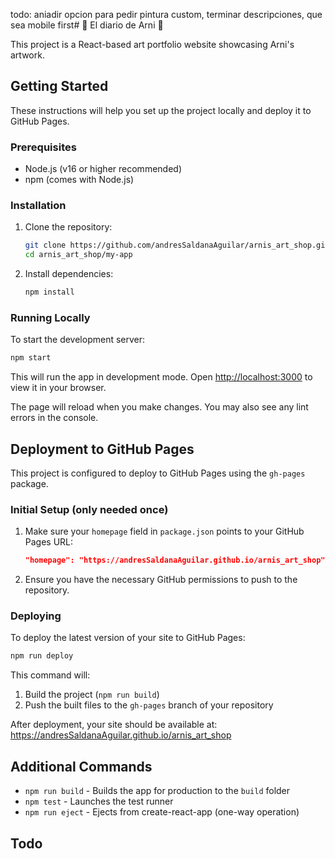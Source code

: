 todo: aniadir opcion para pedir pintura custom, terminar descripciones, que sea mobile first# 🌻 El diario de Arni 🌻

This project is a React-based art portfolio website showcasing Arni's artwork.

## Getting Started

These instructions will help you set up the project locally and deploy it to GitHub Pages.

### Prerequisites

- Node.js (v16 or higher recommended)
- npm (comes with Node.js)

### Installation

1. Clone the repository:

   ```bash
   git clone https://github.com/andresSaldanaAguilar/arnis_art_shop.git
   cd arnis_art_shop/my-app
   ```

2. Install dependencies:
   ```bash
   npm install
   ```

### Running Locally

To start the development server:

```bash
npm start
```

This will run the app in development mode. Open [http://localhost:3000](http://localhost:3000) to view it in your browser.

The page will reload when you make changes. You may also see any lint errors in the console.

## Deployment to GitHub Pages

This project is configured to deploy to GitHub Pages using the `gh-pages` package.

### Initial Setup (only needed once)

1. Make sure your `homepage` field in `package.json` points to your GitHub Pages URL:

   ```json
   "homepage": "https://andresSaldanaAguilar.github.io/arnis_art_shop"
   ```

2. Ensure you have the necessary GitHub permissions to push to the repository.

### Deploying

To deploy the latest version of your site to GitHub Pages:

```bash
npm run deploy
```

This command will:

1. Build the project (`npm run build`)
2. Push the built files to the `gh-pages` branch of your repository

After deployment, your site should be available at: https://andresSaldanaAguilar.github.io/arnis_art_shop

## Additional Commands

- `npm run build` - Builds the app for production to the `build` folder
- `npm test` - Launches the test runner
- `npm run eject` - Ejects from create-react-app (one-way operation)

## Todo
